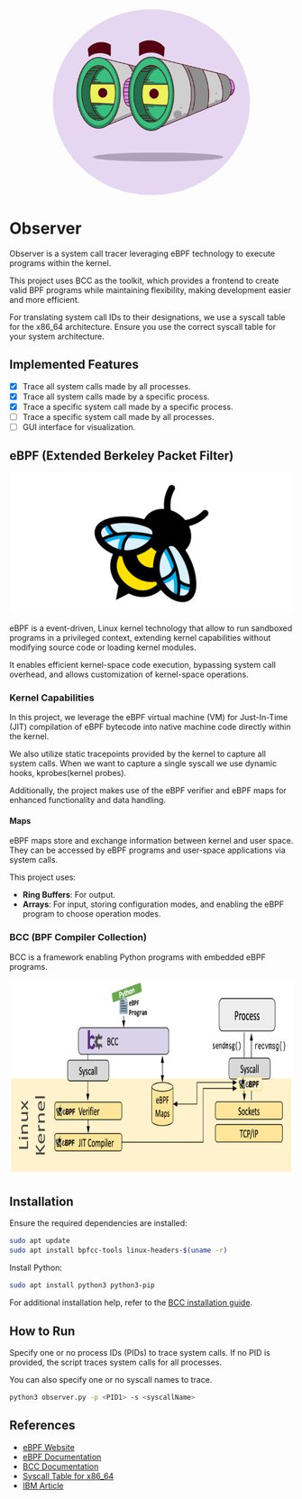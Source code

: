 <div align="center">

<img src="imgs/binoculars.jpg" width="350" height="330" style="border-radius: 50%;" />

</div>

# Observer

Observer is a system call tracer leveraging eBPF technology to execute programs within the kernel.

This project uses BCC as the toolkit, which provides a frontend to create valid BPF programs while maintaining flexibility, making development easier and more efficient.

For translating system call IDs to their designations, we use a syscall table for the x86_64 architecture. Ensure you use the correct syscall table for your system architecture.

## Implemented Features

- [x] Trace all system calls made by all processes.
- [x] Trace all system calls made by a specific process.
- [x] Trace a specific system call made by a specific process.
- [ ] Trace a specific system call made by all processes.
- [ ] GUI interface for visualization.

## eBPF (Extended Berkeley Packet Filter)

<div align="center">

<img src="imgs/eBPF.png" width="500" height="250" style="align:center" />

</div>

eBPF is a event-driven, Linux kernel technology that allow to run sandboxed programs in a privileged context, extending kernel capabilities without modifying source code or loading kernel modules. 

It enables efficient kernel-space code execution, bypassing system call overhead, and allows customization of kernel-space operations.

### Kernel Capabilities

In this project, we leverage the eBPF virtual machine (VM) for Just-In-Time (JIT) compilation of eBPF bytecode into native machine code directly within the kernel.

We also utilize static tracepoints provided by the kernel to capture  all system calls. When we want to capture a single syscall we use dynamic hooks, kprobes(kernel probes).

Additionally, the project makes use of the eBPF verifier and eBPF maps for enhanced functionality and data handling.

#### Maps

eBPF maps store and exchange information between kernel and user space. They can be accessed by eBPF programs and user-space applications via system calls.

This project uses:
- **Ring Buffers**: For output.
- **Arrays**: For input, storing configuration modes, and enabling the eBPF program to choose operation modes.

### BCC (BPF Compiler Collection)

BCC is a framework enabling Python programs with embedded eBPF programs.

<div align="center">

<img src="imgs/bcc.png" width="700" height="350" style="align:center" />

</div>

## Installation

Ensure the required dependencies are installed:

```bash
sudo apt update
sudo apt install bpfcc-tools linux-headers-$(uname -r)
```

Install Python:

```bash
sudo apt install python3 python3-pip
```

For additional installation help, refer to the [BCC installation guide](https://github.com/iovisor/bcc/blob/master/INSTALL.md).

## How to Run

Specify one or no process IDs (PIDs) to trace system calls. If no PID is provided, the script traces system calls for all processes. 

You can also specify one or no syscall names to trace.

```bash
python3 observer.py -p <PID1> -s <syscallName>
```

## References

- [eBPF Website](https://ebpf.io/)
- [eBPF Documentation](https://docs.ebpf.io/linux/)
- [BCC Documentation](https://github.com/iovisor/bcc/blob/master/docs/reference_guide.md)
- [Syscall Table for x86_64](https://github.com/torvalds/linux/blob/v6.10/arch/x86/entry/syscalls/syscall_64.tbl#L11)
- [IBM Article](https://www.ibm.com/think/topics/ebpf)
